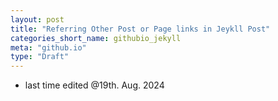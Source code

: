 ```yaml
---
layout: post
title: "Referring Other Post or Page links in Jeykll Post"
categories_short_name: githubio_jekyll
meta: "github.io"
type: "Draft"
---
```




- last time edited @19th. Aug. 2024
